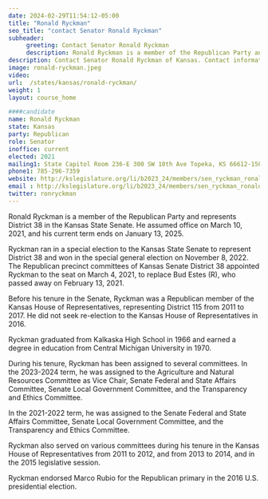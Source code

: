 ```yaml
---
date: 2024-02-29T11:54:12-05:00
title: "Ronald Ryckman"
seo_title: "contact Senator Ronald Ryckman"
subheader:
     greeting: Contact Senator Ronald Ryckman
     description: Ronald Ryckman is a member of the Republican Party and represents District 38 in the Kansas State Senate. He assumed office on March 10, 2021, and his current term ends on January 13, 2025.
description: Contact Senator Ronald Ryckman of Kansas. Contact information for Ronald Ryckman includes email address, phone number, and mailing address.
image: ronald-ryckman.jpeg
video:
url:  /states/kansas/ronald-ryckman/
weight: 1
layout: course_home

####candidate
name: Ronald Ryckman
state: Kansas
party: Republican
role: Senator
inoffice: current
elected: 2021
mailing1: State Capitol Room 236-E 300 SW 10th Ave Topeka, KS 66612-1504
phone1: 785-296-7359
website: http://kslegislature.org/li/b2023_24/members/sen_ryckman_ronald_1/
email : http://kslegislature.org/li/b2023_24/members/sen_ryckman_ronald_1/
twitter: ronryckman
---
```


Ronald Ryckman is a member of the Republican Party and represents District 38 in the Kansas State Senate. He assumed office on March 10, 2021, and his current term ends on January 13, 2025.

Ryckman ran in a special election to the Kansas State Senate to represent District 38 and won in the special general election on November 8, 2022. The Republican precinct committees of Kansas Senate District 38 appointed Ryckman to the seat on March 4, 2021, to replace Bud Estes (R), who passed away on February 13, 2021.

Before his tenure in the Senate, Ryckman was a Republican member of the Kansas House of Representatives, representing District 115 from 2011 to 2017. He did not seek re-election to the Kansas House of Representatives in 2016.

Ryckman graduated from Kalkaska High School in 1966 and earned a degree in education from Central Michigan University in 1970.

During his tenure, Ryckman has been assigned to several committees. In the 2023-2024 term, he was assigned to the Agriculture and Natural Resources Committee as Vice Chair, Senate Federal and State Affairs Committee, Senate Local Government Committee, and the Transparency and Ethics Committee.

In the 2021-2022 term, he was assigned to the Senate Federal and State Affairs Committee, Senate Local Government Committee, and the Transparency and Ethics Committee.

Ryckman also served on various committees during his tenure in the Kansas House of Representatives from 2011 to 2012, and from 2013 to 2014, and in the 2015 legislative session.

Ryckman endorsed Marco Rubio for the Republican primary in the 2016 U.S. presidential election.
